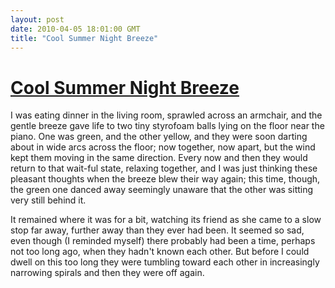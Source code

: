```yaml
---
layout: post
date: 2010-04-05 18:01:00 GMT
title: "Cool Summer Night Breeze"
---
```

# [Cool Summer Night Breeze](http://www.todayandtomorrow.net/2010/03/03/new-overpainted-photographs/)

I was eating dinner in the living room, sprawled across an armchair, and the gentle breeze gave life to two tiny styrofoam balls lying on the floor near the piano. One was green, and the other yellow, and they were soon darting about in wide arcs across the floor; now together, now apart, but the wind kept them moving in the same direction. Every now and then they would return to that wait-ful state, relaxing together, and I was just thinking these pleasant thoughts when the breeze blew their way again; this time, though, the green one danced away seemingly unaware that the other was sitting very still behind it.

It remained where it was for a bit, watching its friend as she came to a slow stop far away, further away than they ever had been. It seemed so sad, even though (I reminded myself) there probably had been a time, perhaps not too long ago, when they hadn't known each other. But before I could dwell on this too long they were tumbling toward each other in increasingly narrowing spirals and then they were off again.